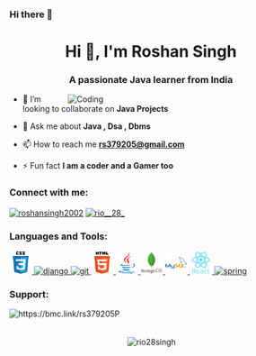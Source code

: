 ### Hi there 👋
<h1 align="center">Hi 👋, I'm Roshan Singh</h1>
<h3 align="center">A passionate Java learner from India</h3>

<img align="right" alt="Coding" width="400" src="https://image.lexica.art/full_jpg/5ff44423-e894-4b8a-ad47-6805fed2e0e1">

- 👯 I’m looking to collaborate on **Java Projects**

- 💬 Ask me about **Java , Dsa , Dbms**

- 📫 How to reach me **rs379205@gmail.com**

- ⚡ Fun fact **I am a coder and a Gamer too**

<h3 align="left">Connect with me:</h3>
<p align="left">
<a href="https://linkedin.com/in/roshansingh2002" target="blank"><img align="center" src="https://raw.githubusercontent.com/rahuldkjain/github-profile-readme-generator/master/src/images/icons/Social/linked-in-alt.svg" alt="roshansingh2002" height="30" width="40" /></a>
<a href="https://instagram.com/rio__28_" target="blank"><img align="center" src="https://raw.githubusercontent.com/rahuldkjain/github-profile-readme-generator/master/src/images/icons/Social/instagram.svg" alt="rio__28_" height="30" width="40" /></a>
</p>

<h3 align="left">Languages and Tools:</h3>
<p align="left"> <a href="https://www.w3schools.com/css/" target="_blank" rel="noreferrer"> <img src="https://raw.githubusercontent.com/devicons/devicon/master/icons/css3/css3-original-wordmark.svg" alt="css3" width="40" height="40"/> </a> <a href="https://www.djangoproject.com/" target="_blank" rel="noreferrer"> <img src="https://cdn.worldvectorlogo.com/logos/django.svg" alt="django" width="40" height="40"/> </a> <a href="https://git-scm.com/" target="_blank" rel="noreferrer"> <img src="https://www.vectorlogo.zone/logos/git-scm/git-scm-icon.svg" alt="git" width="40" height="40"/> </a> <a href="https://www.w3.org/html/" target="_blank" rel="noreferrer"> <img src="https://raw.githubusercontent.com/devicons/devicon/master/icons/html5/html5-original-wordmark.svg" alt="html5" width="40" height="40"/> </a> <a href="https://www.java.com" target="_blank" rel="noreferrer"> <img src="https://raw.githubusercontent.com/devicons/devicon/master/icons/java/java-original.svg" alt="java" width="40" height="40"/> </a> <a href="https://www.mongodb.com/" target="_blank" rel="noreferrer"> <img src="https://raw.githubusercontent.com/devicons/devicon/master/icons/mongodb/mongodb-original-wordmark.svg" alt="mongodb" width="40" height="40"/> </a> <a href="https://www.mysql.com/" target="_blank" rel="noreferrer"> <img src="https://raw.githubusercontent.com/devicons/devicon/master/icons/mysql/mysql-original-wordmark.svg" alt="mysql" width="40" height="40"/> </a> <a href="https://reactjs.org/" target="_blank" rel="noreferrer"> <img src="https://raw.githubusercontent.com/devicons/devicon/master/icons/react/react-original-wordmark.svg" alt="react" width="40" height="40"/> </a> <a href="https://spring.io/" target="_blank" rel="noreferrer"> <img src="https://www.vectorlogo.zone/logos/springio/springio-icon.svg" alt="spring" width="40" height="40"/> </a> </p>

<h3 align="left">Support:</h3>
<p><a href="https://www.buymeacoffee.com/https://bmc.link/rs379205P"> <img align="left" src="https://cdn.buymeacoffee.com/buttons/v2/default-yellow.png" height="50" width="210" alt="https://bmc.link/rs379205P" /></a></p><br><br>

<p><img align="center" src="https://github-readme-stats.vercel.app/api/top-langs?username=rio28singh&show_icons=true&locale=en&layout=compact" alt="rio28singh" /></p>
